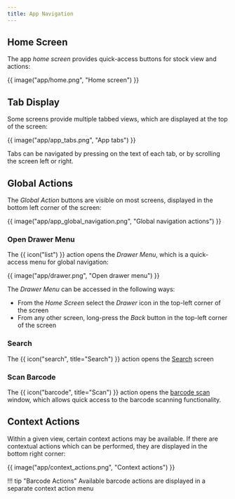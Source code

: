 ```yaml
---
title: App Navigation
---
```



## Home Screen

The app *home screen* provides quick-access buttons for stock view and actions:

{{ image("app/home.png", "Home screen") }}

## Tab Display

Some screens provide multiple tabbed views, which are displayed at the top of the screen:

{{ image("app/app_tabs.png", "App tabs") }}

Tabs can be navigated by pressing on the text of each tab, or by scrolling the screen left or right.

## Global Actions

The *Global Action* buttons are visible on most screens, displayed in the bottom left corner of the screen:

{{ image("app/app_global_navigation.png", "Global navigation actions") }}

### Open Drawer Menu

The {{ icon("list") }} action opens the *Drawer Menu*, which is a quick-access menu for global navigation:

{{ image("app/drawer.png", "Open drawer menu") }}

The *Drawer Menu* can be accessed in the following ways:

- From the *Home Screen* select the *Drawer* icon in the top-left corner of the screen
- From any other screen, long-press the *Back* button in the top-left corner of the screen

### Search

The {{ icon("search", title="Search") }} action opens the [Search](./search.md) screen

### Scan Barcode

The {{ icon("barcode", title="Scan") }} action opens the [barcode scan](./barcode.md#global-scan) window, which allows quick access to the barcode scanning functionality.

## Context Actions

Within a given view, certain context actions may be available. If there are contextual actions which can be performed, they are displayed in the bottom right corner:

{{ image("app/context_actions.png", "Context actions") }}

!!! tip "Barcode Actions"
    Available barcode actions are displayed in a separate context action menu
